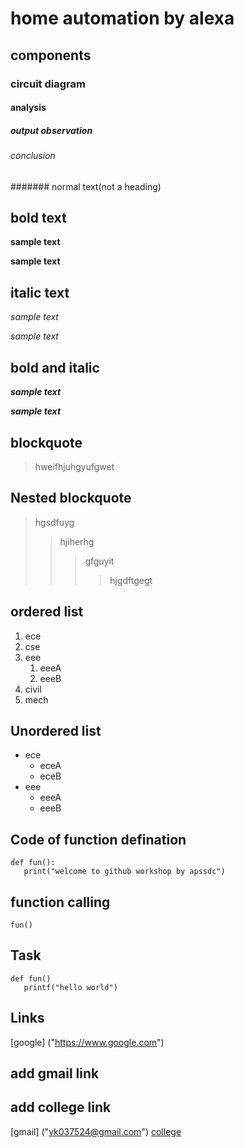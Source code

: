 # home automation by alexa
## components
### circuit diagram
#### analysis
##### output observation
###### conclusion
####### normal text(not a heading)
## bold text
**sample text**

__sample text__
## italic text
*sample text*

_sample text_
## bold and italic
**_sample text_**

__*sample text*__
## blockquote
> hweifhjuhgyufgwet
## Nested blockquote
> hgsdfuyg
>> hjiherhg
>>> gfguyit
>>>> hjgdftgegt
## ordered list
1. ece
2. cse
3. eee
   1. eeeA
   2. eeeB
4. civil
5. mech
## Unordered list
- ece
     * eceA
     * eceB
- eee
     + eeeA
     + eeeB
## Code of function defination
```
def fun():
   print("welcome to github workshop by apssdc")
```
## function calling
`
fun()
`
## Task
```
def fun()
   printf("hello world")
```
## Links
[google]
("https://www.google.com")

## add gmail link
## add college link
[gmail]
("vk037524@gmail.com")
[college]("https://collegedunia.com")
